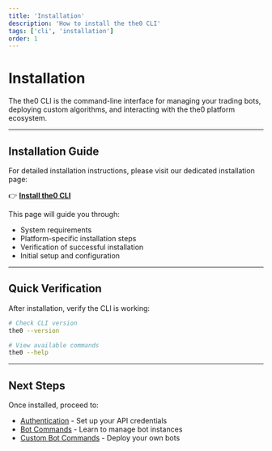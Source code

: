 ```yaml
---
title: 'Installation'
description: 'How to install the the0 CLI'
tags: ['cli', 'installation']
order: 1
---
```


# Installation

The the0 CLI is the command-line interface for managing your trading bots, deploying custom algorithms, and interacting with the the0 platform ecosystem.

---

## Installation Guide

For detailed installation instructions, please visit our dedicated installation page:

👉 [**Install the0 CLI**](/install-cli)

This page will guide you through:

- System requirements
- Platform-specific installation steps
- Verification of successful installation
- Initial setup and configuration

---

## Quick Verification

After installation, verify the CLI is working:

```bash
# Check CLI version
the0 --version

# View available commands
the0 --help
```

---

## Next Steps

Once installed, proceed to:

- [Authentication](/docs/the0-cli/authentication) - Set up your API credentials
- [Bot Commands](/docs/the0-cli/bot-commands) - Learn to manage bot instances
- [Custom Bot Commands](/docs/the0-cli/custom-bot-commands) - Deploy your own bots
